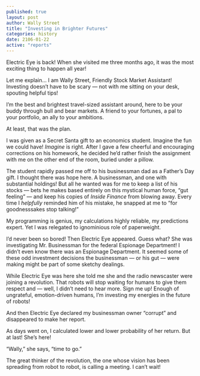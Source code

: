 ```yaml
---
published: true
layout: post
author: Wally Street
title: "Investing in Brighter Futures"
categories: history
date: 2106-01-22
active: "reports"
---
```



Electric Eye is back! When she visited me three months ago, it was the most exciting thing to happen all year!

Let me explain…
I am Wally Street, Friendly Stock Market Assistant! Investing doesn’t have to be scary — not with me sitting on your desk, spouting helpful tips!

I’m the best and brightest travel-sized assistant around, here to be your buddy through bull and bear markets. A friend to your fortunes, a pal to your portfolio, an ally to your ambitions. 

At least, that was the plan.

I was given as a Secret Santa gift to an economics student. Imagine the fun we could have! _Imagine_ is right. After I gave a few cheerful and encouraging corrections on his homework, he decided he’d rather finish the assignment with me on the other end of the room, buried under a pillow. 

The student rapidly passed me off to his businessman dad as a Father’s Day gift. I thought there was hope here. A businessman, and one with substantial holdings! But all he wanted was for me to keep a list of his stocks — bets he makes based entirely on this mystical human force, “gut feeling” — and keep his copies of _Inside Finance_ from blowing away.  Every time I _helpfully_ reminded him of his mistake, he snapped at me to “for goodnesssakes stop talking!”

My programming is genius, my calculations highly reliable, my predictions expert. Yet I was relegated to ignominious role of paperweight. 

I’d never been so bored! Then Electric Eye appeared. Guess what? She was investigating Mr. Businessman for the federal Espionage Department! I didn’t even know there was an Espionage Department. It seemed some of these odd investment decisions the businessman — or his gut — were making might be part of some sketchy dealings. 

While Electric Eye was here she told me she and the radio newscaster were joining a revolution. That robots will stop waiting for humans to give them respect and  — well, I didn’t need to hear more. Sign me up! Enough of ungrateful, emotion-driven humans, I’m investing my energies in the future of robots!

And then Electric Eye declared my businessman owner “corrupt” and disappeared to make her report. 

As days went on, I calculated lower and lower probability of her return. But at last! She’s here! 

“Wally,” she says, “time to go.” 

The great thinker of the revolution, the one whose vision has been spreading from robot to robot, is calling a meeting.  I can’t wait!


